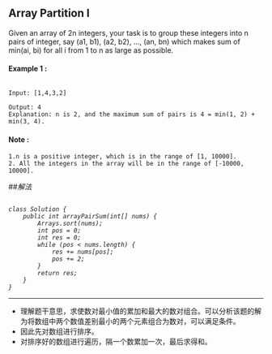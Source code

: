 ## Array Partition I

Given an array of 2n integers, your task is to group these integers into n pairs of integer, say (a1, b1), (a2, b2), ..., (an, bn) which makes sum of min(ai, bi) for all i from 1 to n as large as possible.

#### Example 1 :
<pre><code>
Input: [1,4,3,2]

Output: 4
Explanation: n is 2, and the maximum sum of pairs is 4 = min(1, 2) + min(3, 4).
</code></pre>

#### Note :
	1.n is a positive integer, which is in the range of [1, 10000].
	2. All the integers in the array will be in the range of [-10000, 10000].


##<em>解法</em>
<pre><code><em>
class Solution {
    public int arrayPairSum(int[] nums) {
        Arrays.sort(nums);
        int pos = 0;
        int res = 0;
        while (pos < nums.length) {
            res += nums[pos];
            pos += 2;
        }
        return res;
    }
}
</em></code></pre>

***
* 理解题干意思，求使数对最小值的累加和最大的数对组合。可以分析该题的解为将数组中两个数值差别最小的两个元素组合为数对，可以满足条件。
* 因此先对数组进行排序。
* 对排序好的数组进行遍历，隔一个数累加一次，最后求得和。
